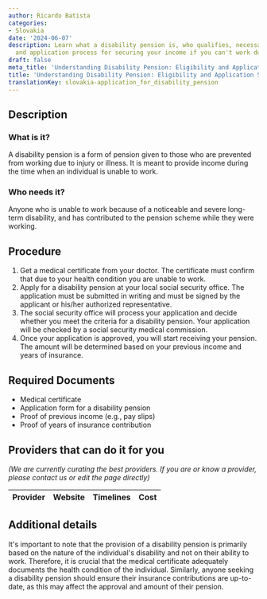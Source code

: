 ```yaml
---
author: Ricardo Batista
categories:
- Slovakia
date: '2024-06-07'
description: Learn what a disability pension is, who qualifies, necessary documents,
  and application process for securing your income if you can't work due to disability.
draft: false
meta_title: 'Understanding Disability Pension: Eligibility and Application Steps'
title: 'Understanding Disability Pension: Eligibility and Application Steps'
translationKey: slovakia-application_for_disability_pension
---
```


## Description
### What is it?
A disability pension is a form of pension given to those who are prevented from working due to injury or illness. It is meant to provide income during the time when an individual is unable to work.

### Who needs it?
Anyone who is unable to work because of a noticeable and severe long-term disability, and has contributed to the pension scheme while they were working.

## Procedure
1. Get a medical certificate from your doctor. The certificate must confirm that due to your health condition you are unable to work.
2. Apply for a disability pension at your local social security office. The application must be submitted in writing and must be signed by the applicant or his/her authorized representative.
3. The social security office will process your application and decide whether you meet the criteria for a disability pension. Your application will be checked by a social security medical commission.
4. Once your application is approved, you will start receiving your pension. The amount will be determined based on your previous income and years of insurance.

## Required Documents
- Medical certificate
- Application form for a disability pension
- Proof of previous income (e.g., pay slips)
- Proof of years of insurance contribution

## Providers that can do it for you

_(We are currently curating the best providers. If you are or know a provider, please contact us or edit the page directly)_

| Provider        |     Website     |     Timelines    |       Cost      |
| --------------- | --------------- |  :-------------: | :-------------: |

## Additional details
It's important to note that the provision of a disability pension is primarily based on the nature of the individual's disability and not on their ability to work. Therefore, it is crucial that the medical certificate adequately documents the health condition of the individual. Similarly, anyone seeking a disability pension should ensure their insurance contributions are up-to-date, as this may affect the approval and amount of their pension.